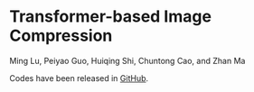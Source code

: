 # Transformer-based Image Compression
Ming Lu, Peiyao Guo, Huiqing Shi, Chuntong Cao, and Zhan Ma

Codes have been released in [GitHub](https://github.com/lumingzzz/TIC).
